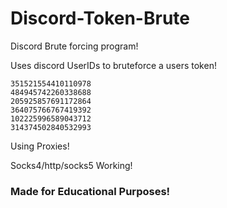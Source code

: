 # Discord-Token-Brute

Discord Brute forcing program!


Uses discord UserIDs to bruteforce a users token!

```216347725325795329
351521554410110978
484945742260338688
205925857691172864
364075766767419392
102225996589043712
314374502840532993
```

Using Proxies!

Socks4/http/socks5 Working! 

### Made for Educational Purposes!
